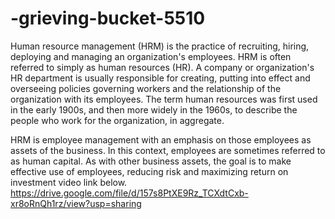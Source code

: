 # -grieving-bucket-5510
Human resource management (HRM) is the practice of recruiting, hiring, deploying and managing an organization's employees. HRM is often referred to simply as human resources (HR). A company or organization's HR department is usually responsible for creating, putting into effect and overseeing policies governing workers and the relationship of the organization with its employees. The term human resources was first used in the early 1900s, and then more widely in the 1960s, to describe the people who work for the organization, in aggregate.

HRM is employee management with an emphasis on those employees as assets of the business. In this context, employees are sometimes referred to as human capital. As with other business assets, the goal is to make effective use of employees, reducing risk and maximizing return on investment 
video link below.
https://drive.google.com/file/d/157s8PtXE9Rz_TCXdtCxb-xr8oRnQh1rz/view?usp=sharing
